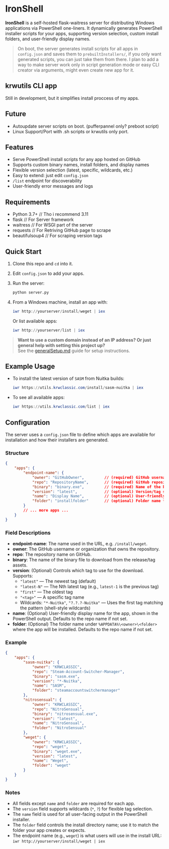 # IronShell

**IronShell** is a self-hosted flask-waitress server for distributing Windows applications via PowerShell one-liners. It dynamically generates PowerShell installer scripts for your apps, supporting version selection, custom install folders, and user-friendly display names.

> On boot, the server generates install scripts for all apps in `config.json` and saves them to `prebuiltInstallers/`, if you only want generated scripts, you can just take them from there. I plan to add a way to make server work only in script generation mode or easy CLI creator via arguments, might even create new app for it.

## krwutils CLI app

Still in development, but it simplifies install proccess of my apps.

## Future

- Autoupdate server scripts on boot. (pufferpannel only? preboot script)
- Linux Support/Port with .sh scripts or krwutils only port.

## Features

- Serve PowerShell install scripts for any app hosted on GitHub
- Supports custom binary names, install folders, and display names
- Flexible version selection (latest, specific, wildcards, etc.)
- Easy to extend: just edit `config.json`
- `/list` endpoint for discoverability
- User-friendly error messages and logs

## Requirements

- Python 3.7+     // Tho i recommend 3.11
- flask           // For Server framework
- waitress        // For WSGI part of the server
- requests        // For Retriving GitHub page to scrape
- beautifulsoup4  // For scraping version tags

## Quick Start

1. Clone this repo and `cd` into it.
2. Edit `config.json` to add your apps.
3. Run the server:

   ```sh
   python server.py
   ```

4. From a Windows machine, install an app with:

   ```powershell
   iwr http://yourserver/install/weget | iex
   ```

   Or list available apps:

   ```powershell
   iwr http://yourserver/list | iex
   ```

> **Want to use a custom domain instead of an IP address? Or just general help with setting this project up?**  
> See the [generalSetup.md](generalSetup.md) guide for setup instructions.

## Example Usage

- To install the latest version of `SASM` from Nuitka builds:

  ```powershell
  iwr https://utils.krwclassic.com/install/sasm-nuitka | iex
  ```

- To see all available apps:

  ```powershell
  iwr https://utils.krwclassic.com/list | iex
  ```

## Configuration

The server uses a `config.json` file to define which apps are available for installation and how their installers are generated.

### Structure

```json
{
    "apps": {
        "endpoint-name": {
            "owner": "GitHubOwner",         // (required) GitHub username or organization
            "repo": "RepositoryName",       // (required) GitHub repository name
            "binary": "binary.exe",         // (required) Name of the binary to download from the release/tag
            "version": "latest",            // (optional) Version/tag selection rule (see below)
            "name": "Display Name",         // (optional) User-friendly name for display in the installer (defaults to repo)
            "folder": "installfolder"       // (optional) Folder name for installation (defaults to repo)
        }
        // ... more apps ...
    }
}
```

### Field Descriptions

- **endpoint-name**: The name used in the URL, e.g. `/install/weget`.
- **owner**: The GitHub username or organization that owns the repository.
- **repo**: The repository name on GitHub.
- **binary**: The name of the binary file to download from the release/tag assets.
- **version**: (Optional) Controls which tag to use for the download. Supports:
  - `"latest"` — The newest tag (default)
  - `"latest-N"` — The Nth latest tag (e.g., `latest-1` is the previous tag)
  - `"first"` — The oldest tag
  - `"<tag>"` — A specific tag name
  - Wildcards: `"*-Nuitka"`, `"?.?.?-Nuitka"` — Uses the first tag matching the pattern (shell-style wildcards)
- **name**: (Optional) User-friendly display name for the app, shown in the PowerShell output. Defaults to the repo name if not set.
- **folder**: (Optional) The folder name under `%APPDATA%\<owner>\<folder>` where the app will be installed. Defaults to the repo name if not set.

### Example

```json
{
    "apps": {
        "sasm-nuitka": {
            "owner": "KRWCLASSIC",
            "repo": "Steam-Account-Switcher-Manager",
            "binary": "sasm.exe",
            "version": "*-Nuitka",
            "name": "SASM",
            "folder": "steamaccountswitchermanager"
        },
        "nitrosensual": {
            "owner": "KRWCLASSIC",
            "repo": "NitroSensual",
            "binary": "nitrosensual.exe",
            "version": "latest",
            "name": "NitroSensual",
            "folder": "NitroSensual"
        },
        "weget": {
            "owner": "KRWCLASSIC",
            "repo": "weget",
            "binary": "weget.exe",
            "version": "latest",
            "name": "Weget",
            "folder": "weget"
        }
    }
}
```

### Notes

- All fields except `name` and `folder` are required for each app.
- The `version` field supports wildcards (`*`, `?`) for flexible tag selection.
- The `name` field is used for all user-facing output in the PowerShell installer.
- The `folder` field controls the install directory name; use it to match the folder your app creates or expects.
- The endpoint name (e.g., `weget`) is what users will use in the install URL: `iwr http://yourserver/install/weget | iex`

